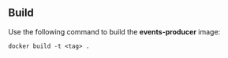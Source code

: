 ## Build

Use the following command to build the **events-producer** image:

```shell
docker build -t <tag> .
```
